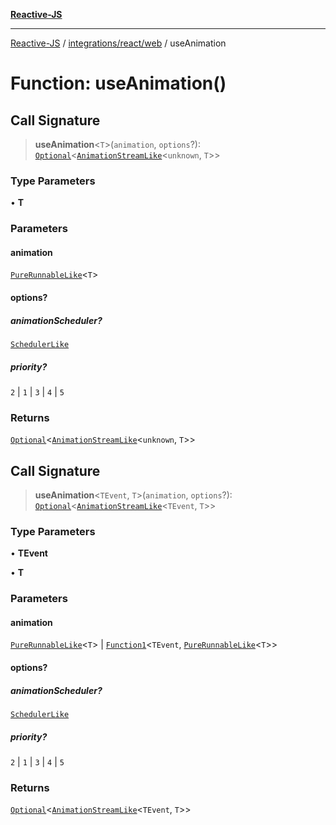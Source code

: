 [**Reactive-JS**](../../../../README.md)

***

[Reactive-JS](../../../../README.md) / [integrations/react/web](../README.md) / useAnimation

# Function: useAnimation()

## Call Signature

> **useAnimation**\<`T`\>(`animation`, `options`?): [`Optional`](../../../../functions/type-aliases/Optional.md)\<[`AnimationStreamLike`](../../../../concurrent/interfaces/AnimationStreamLike.md)\<`unknown`, `T`\>\>

### Type Parameters

• **T**

### Parameters

#### animation

[`PureRunnableLike`](../../../../concurrent/interfaces/PureRunnableLike.md)\<`T`\>

#### options?

##### animationScheduler?

[`SchedulerLike`](../../../../concurrent/interfaces/SchedulerLike.md)

##### priority?

`2` \| `1` \| `3` \| `4` \| `5`

### Returns

[`Optional`](../../../../functions/type-aliases/Optional.md)\<[`AnimationStreamLike`](../../../../concurrent/interfaces/AnimationStreamLike.md)\<`unknown`, `T`\>\>

## Call Signature

> **useAnimation**\<`TEvent`, `T`\>(`animation`, `options`?): [`Optional`](../../../../functions/type-aliases/Optional.md)\<[`AnimationStreamLike`](../../../../concurrent/interfaces/AnimationStreamLike.md)\<`TEvent`, `T`\>\>

### Type Parameters

• **TEvent**

• **T**

### Parameters

#### animation

[`PureRunnableLike`](../../../../concurrent/interfaces/PureRunnableLike.md)\<`T`\> | [`Function1`](../../../../functions/type-aliases/Function1.md)\<`TEvent`, [`PureRunnableLike`](../../../../concurrent/interfaces/PureRunnableLike.md)\<`T`\>\>

#### options?

##### animationScheduler?

[`SchedulerLike`](../../../../concurrent/interfaces/SchedulerLike.md)

##### priority?

`2` \| `1` \| `3` \| `4` \| `5`

### Returns

[`Optional`](../../../../functions/type-aliases/Optional.md)\<[`AnimationStreamLike`](../../../../concurrent/interfaces/AnimationStreamLike.md)\<`TEvent`, `T`\>\>
